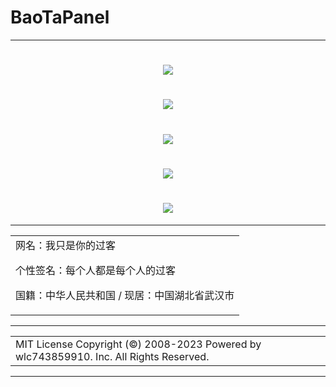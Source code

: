 # BaoTaPanel

---

<h1 align="center">
  <img src="https://cdn.jsdelivr.net/gh/wlc743859910/ATSimg/img/gh-readme-header.webp">
</h1>

<h1 align="center">
  <img src="https://cdn.jsdelivr.net/gh/wlc743859910/ATSimg/img/template.webp">
</h1>

<h1 align="center">
  <img src="https://cdn.jsdelivr.net/gh/wlc743859910/ATSimg/img/1424469275.webp">
</h1>

<h1 align="center">
  <img src="https://cdn.jsdelivr.net/gh/wlc743859910/ATSimg/img/fbCScVCQ.webp">
</h1>

<h1 align="center">
  <img src="https://cdn.jsdelivr.net/gh/wlc743859910/ATSimg/img/programmer.webp">
</h1>

---

<table>
    <tr>
        <td >
网名：我只是你的过客

个性签名：每个人都是每个人的过客

国籍：中华人民共和国 / 现居：中国湖北省武汉市
        </center>
        </td>
    </tr>
</table>

---

<table>
    <tr>
        <td >
MIT License
        </center>
Copyright (©) 2008-2023 Powered by wlc743859910. Inc. All Rights Reserved.
        </center>
        </td>
    </tr>
</table>

---
